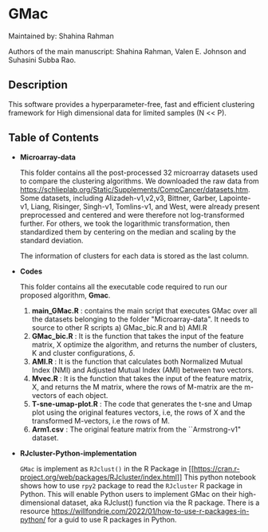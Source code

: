 # GMac

Maintained by: Shahina Rahman

Authors of the main manuscript: Shahina Rahman, Valen E. Johnson and Suhasini Subba Rao. 

## Description 

This software provides a hyperparameter-free, fast and efficient clustering framework for High dimensional data for limited samples (N << P). 

## Table of Contents 

- **Microarray-data**

     This folder contains all the post-processed 32 microarray datasets used to compare the clustering algorithms. 
     We downloaded the raw data from https://schlieplab.org/Static/Supplements/CompCancer/datasets.htm.  
     Some datasets, including Alizadeh-v1,v2,v3, Bittner, Garber, Lapointe-v1, Liang, Risinger, Singh-v1, Tomlins-v1, and West, were already present preprocessed and centered and were therefore not log-transformed further. For others, we took the logarithmic transformation, then standardized them by centering on the median and scaling by the standard deviation. 
     
     The information of clusters for each data is stored as the last column. 
    
    
 
- **Codes**  

   This folder contains all the executable code required to run our proposed algorithm, **Gmac**.
   
    1. **main_GMac.R** : contains the main script that executes GMac over all the datasets belonging to the folder "Microarray-data". It needs to source to other R scripts  a) GMac_bic.R and b) AMI.R 
    2. **GMac_bic.R**  : It is the function that takes the input of the feature matrix, X optimize the algorithm, and returns the number of clusters, K and cluster configurations, $\delta$. 
    3. **AMI.R**       : It is the function that calculates both Normalized Mutual Index (NMI) and Adjusted Mutual Index (AMI) between two vectors. 
    4. **Mvec.R**      : It is the function that takes the input of the feature matrix, X, and returns the M matrix, where the rows of M-matrix are the m-vectors of each object. 
    5. **T-sne-umap-plot.R** : The code that generates the t-sne and Umap plot using the original features vectors, i.e, the rows of X and the transformed M-vectors, i.e the rows of M. 
    6. **Arm1.csv**    : The original feature matrix from the ``Armstrong-v1" dataset. 
   
    
 - **RJcluster-Python-implementation**

    `GMac` is implement as `RJclust()` in the R Package in [[https://cran.r-project.org/web/packages/RJcluster/index.html]]
    This python notebook shows how to use `rpy2` package to read the `RJcluster` R package in Python. 
    This will enable Python users to implement GMac on their high-dimensional dataset, aka RJclust() function via the R package.
    There is a resource https://willfondrie.com/2022/01/how-to-use-r-packages-in-python/ for a guid to use R packages in Python. 
